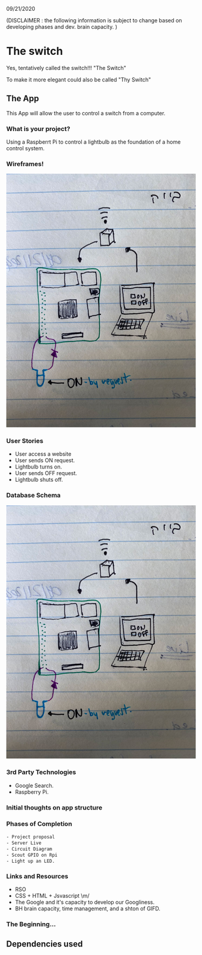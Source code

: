 09/21/2020

(DISCLAIMER : the following information is subject to change based on developing phases and dev. brain capacity. )

# The switch

Yes, tentatively called the switch!!! "The Switch"

To make it more elegant could also be called "Thy Switch"

## The App

This App will allow the user to control a switch from a computer.

### What is your project?

Using a Raspberrt Pi to control a lightbulb as the foundation of a home control system.

### Wireframes!

![INIT_DIAG](./assets/initialdiagram.jpg)

### User Stories

- User access a website
- User sends ON request.
- Lightbulb turns on.
- User sends OFF request.
- Lightbulb shuts off.

### Database Schema

![INIT_DIAG](./assets/initialdiagram.jpg)

### 3rd Party Technologies

- Google Search.
- Raspberry Pi.


### Initial thoughts on app structure



### Phases of Completion

    - Project proposal
    - Server Live
    - Circuit Diagram
    - Scout GPIO on Rpi
    - Light up an LED.

### Links and Resources

- RSO
- CSS + HTML + Jsvascript \m/
- The Google and it's capacity to develop our Googliness.
- BH brain capacity, time management, and a shton of GIFD.

### The Beginning...


## Dependencies used